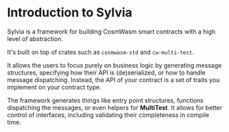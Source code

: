# Introduction to Sylvia

Sylvia is a framework for building CosmWasm smart contracts with a high level of
abstraction.

It's built on top of crates such as `cosmwasm-std` and `cw-multi-test`.

It allows the users to focus purely on business logic by generating message
structures, specifying how their API is (de)serialized, or how to handle message
dispatching. Instead, the API of your contract is a set of traits you implement
on your contract type.

The framework generates things like entry point structures, functions
dispatching the messages, or even helpers for **MultiTest**. It allows for
better control of interfaces, including validating their completeness in compile
time.
